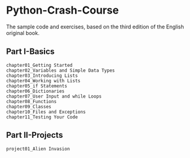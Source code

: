# Python-Crash-Course
The sample code and exercises, based on the third edition of the English original book.
## Part I-Basics
    chapter01_Getting Started
    chapter02_Variables and Simple Data Types
    chapter03_Introducing Lists
    chapter04_Working with Lists
    chapter05_if Statements
    chapter06_Dictionaries
    chapter07_User Input and while Loops
    chapter08_Functions
    chapter09_Classes
    chapter10_Files and Exceptions
    chapter11_Testing Your Code
## Part II-Projects
    project01_Alien Invasion
